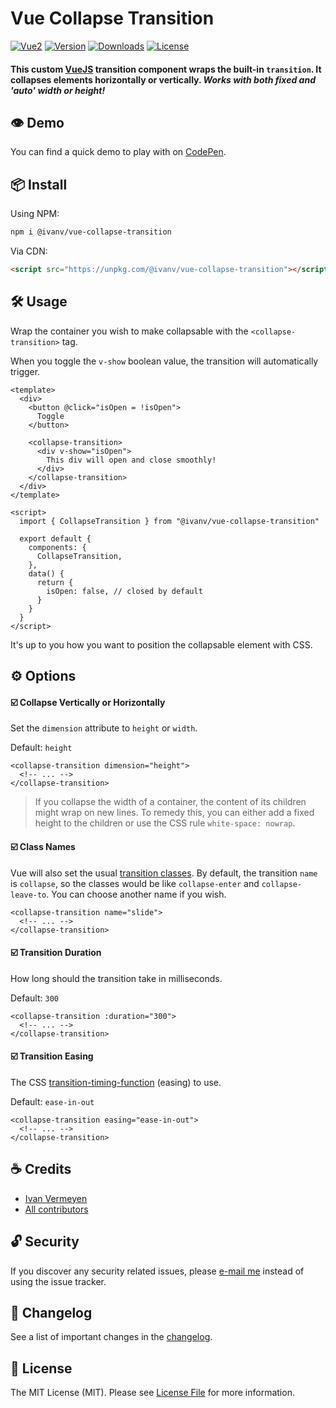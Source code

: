 # Vue Collapse Transition

[![Vue2](https://img.shields.io/badge/vue-2.x-brightgreen.svg)](https://vuejs.org/)
[![Version](https://img.shields.io/npm/v/@ivanv/vue-collapse-transition.svg)](https://npmjs.com/package/@ivanv/vue-collapse-transition)
[![Downloads](https://img.shields.io/npm/dt/@ivanv/vue-collapse-transition.svg)](https://npmjs.com/package/@ivanv/vue-collapse-transition)
[![License](https://img.shields.io/npm/l/@ivanv/vue-collapse-transition.svg)](https://choosealicense.com/licenses/mit/)

#### This custom [VueJS]([https://vuejs.org](https://vuejs.org/)) transition component wraps the built-in `transition`. It collapses elements horizontally or vertically. *Works with both fixed and 'auto' width or height!*

## 👁 Demo

You can find a quick demo to play with on [CodePen](https://codepen.io/ivanvermeyen/pen/LaXJKa).

## 📦 Install

Using NPM:

```bash
npm i @ivanv/vue-collapse-transition
```

Via CDN:

```html
<script src="https://unpkg.com/@ivanv/vue-collapse-transition"></script>
```

## 🛠 Usage

Wrap the container you wish to make collapsable with the `<collapse-transition>` tag.

When you toggle the `v-show` boolean value, the transition will automatically trigger.

```vue
<template>
  <div>
    <button @click="isOpen = !isOpen">
      Toggle
    </button>
    
    <collapse-transition>
      <div v-show="isOpen">
        This div will open and close smoothly!
      </div>
    </collapse-transition>
  </div>
</template>

<script>
  import { CollapseTransition } from "@ivanv/vue-collapse-transition"
  
  export default {
    components: {
      CollapseTransition,
    },
    data() {
      return {
        isOpen: false, // closed by default
      }
    }
  }
</script>
```

It's up to you how you want to position the collapsable element with CSS.

## ⚙️ Options

#### ☑️ Collapse Vertically or Horizontally

Set the `dimension` attribute to `height` or `width`.

Default: `height`

```vue
<collapse-transition dimension="height">
  <!-- ... -->
</collapse-transition>
```

> If you collapse the width of a container, the content of its children might wrap on new lines. To remedy this, you can either add a fixed height to the children or use the CSS rule `white-space: nowrap`.

#### ☑️ Class Names

Vue will also set the usual [transition classes](<https://vuejs.org/v2/guide/transitions.html#Transition-Classes>). By default, the transition `name` is `collapse`, so the classes would be like `collapse-enter` and `collapse-leave-to`. You can choose another name if you wish.

```vue
<collapse-transition name="slide">
  <!-- ... -->
</collapse-transition>
```

#### ☑️ Transition Duration

How long should the transition take in milliseconds.

Default: `300`

```vue
<collapse-transition :duration="300">
  <!-- ... -->
</collapse-transition>
```

#### ☑️ Transition Easing

The CSS [transition-timing-function](<https://css-tricks.com/almanac/properties/t/transition-timing-function/>) (easing) to use.

Default: `ease-in-out`

```vue
<collapse-transition easing="ease-in-out">
  <!-- ... -->
</collapse-transition>
```

## ☕️ Credits

- [Ivan Vermeyen](https://byterider.io)
- [All contributors](../../contributors)

## 🔓 Security

If you discover any security related issues, please [e-mail me](mailto:ivan@codezero.be) instead of using the issue tracker.

## 📑 Changelog

See a list of important changes in the [changelog](CHANGELOG.md).

## 📜 License

The MIT License (MIT). Please see [License File](LICENSE.md) for more information.
